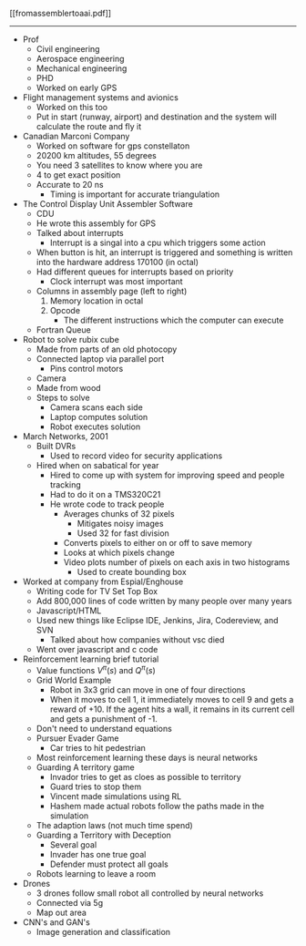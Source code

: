 [[fromassemblertoaai.pdf]]

---

- Prof
	- Civil engineering
	- Aerospace engineering
	- Mechanical engineering
	- PHD
	- Worked on early GPS
- Flight management systems and avionics
	- Worked on this too
	- Put in start (runway, airport) and destination and the system will calculate the route and fly it
- Canadian Marconi Company
	- Worked on software for gps constellaton
	- 20200 km altitudes, 55 degrees
	- You need 3 satellites to know where you are
	- 4 to get exact position
	- Accurate to 20 ns
		- Timing is important for accurate triangulation
- The Control Display Unit Assembler Software
	- CDU 
	- He wrote this assembly for GPS
	- Talked about interrupts
		- Interrupt is a singal into a cpu which triggers some action
	- When button is hit, an interrupt is triggered and something is written into the hardware address 170100 (in octal)
	- Had different queues for interrupts based on priority
		- Clock interrupt was most important
	- Columns in assembly page (left to right)
		1. Memory location in octal
		2. Opcode
			- The different instructions which the computer can execute
	- Fortran Queue
- Robot to solve rubix cube
	- Made from parts of an old photocopy
	- Connected laptop via parallel port
		- Pins control motors
	- Camera
	- Made from wood
	- Steps to solve
		- Camera scans each side
		- Laptop computes solution
		- Robot executes solution
- March Networks, 2001
	- Built DVRs
		- Used to record video for security applications
	- Hired when on sabatical for year
		- Hired to come up with system for improving speed and people tracking
		- Had to do it on a TMS320C21
		- He wrote code to track people
			- Averages chunks of 32 pixels
				- Mitigates noisy images
				- Used 32 for fast division
			- Converts pixels to either on or off to save memory
			- Looks at which pixels change
			- Video plots number of pixels on each axis in two histograms
				- Used to create bounding box
- Worked at company from Espial/Enghouse
	- Writing code for TV Set Top Box
	- Add 800,000 lines of code written by many people over many years
	- Javascript/HTML
	- Used new things like Eclipse IDE, Jenkins, Jira, Codereview, and SVN
		- Talked about how companies without vsc died
	- Went over javascript and c code
- Reinforcement learning brief tutorial
	- Value functions $V^\pi (s)$ and $Q^\pi (s)$ 
	- Grid World Example
		- Robot in 3x3 grid can move in one of four directions
		- When it moves to cell 1, it immediately moves to cell 9 and gets a reward of +10. If the agent hits a wall, it remains in its current cell and gets a punishment of -1.
	- Don't need to understand equations
	- Pursuer Evader Game
		- Car tries to hit pedestrian
	- Most reinforcement learning these days is neural networks
	- Guarding A territory game
		- Invador tries to get as cloes as possible to territory
		- Guard tries to stop them
		- Vincent made simulations using RL
		- Hashem made actual robots follow the paths made in the simulation
	- The adaption laws (not much time spend)
	- Guarding a Territory with Deception
		- Several goal
		- Invader has one true goal
		- Defender must protect all goals
	- Robots learning to leave a room
- Drones
	- 3 drones follow small robot all controlled by neural networks
	- Connected via 5g
	- Map out area
- CNN's and GAN's
	- Image generation and classification